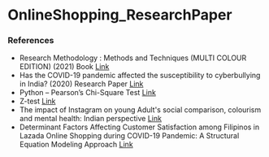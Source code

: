 # OnlineShopping_ResearchPaper

### References
- Research Methodology : Methods and Techniques (MULTI COLOUR EDITION) (2021) Book [Link](https://newagepublishers.com/servlet/nagetbiblio?bno=000896)
- Has the COVID-19 pandemic affected the susceptibility to cyberbullying in India? (2020) Research Paper [Link](https://www.sciencedirect.com/science/article/pii/S2451958820300294)
- Python – Pearson’s Chi-Square Test [Link](https://www.geeksforgeeks.org/python-pearsons-chi-square-test/)
- Z-test [Link](https://www.geeksforgeeks.org/z-test/)
- The impact of Instagram on young Adult's social comparison, colourism and mental health: Indian perspective [Link](https://www.sciencedirect.com/science/article/pii/S2667096822000015)
- Determinant Factors Affecting Customer Satisfaction among Filipinos in Lazada Online Shopping during COVID-19 Pandemic: A Structural Equation Modeling Approach [Link](https://ieeexplore.ieee.org/abstract/document/9266734)
